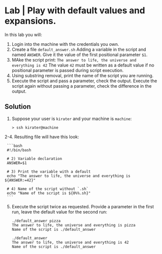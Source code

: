 # Lab | Play with default values and expansions.

In this lab you will:

1. Login into the machine with the credentials you own.
2. Create a file `default_answer.sh` Adding a variable in the script and named
   `ANSWER`. Give it the value of the first positional parameter `$1`.
3. MAke the script print: `The answer to life, the universe and everything is 42`
   The value `42` must be written as a default value if no positional parameter
   is passed during script execution.
4. Using substring removal, print the name of the script you are running.
5. Execute the script and pass a parameter, check the output. Execute the script
   again without passing a parameter, check the difference in the output.

## Solution

1. Suppose your user is `kirater` and your machine is `machine`:

   ```console
   > ssh kirater@machine
   ```

2-4. Resulting file will have this look:

     ```bash
     #!/bin/bash

     # 2) Variable declaration
     ANSWER=$1

     # 3) Print the variable with a default
     echo "The answer to life, the universe and everything is ${ANSWER:=42}"

     # 4) Name of the script without `.sh`
     echo "Name of the script is ${0%%.sh}"
     ```

5. Execute the script twice as requested. Provide a parameter in the first run,
   leave the default value for the second run:

   ```console
   ./default_answer pizza
   The answer to life, the universe and everything is pizza
   Name of the script is ./default_answer

   ./default_answer
   The answer to life, the universe and everything is 42
   Name of the script is ./default_answer
   ```
